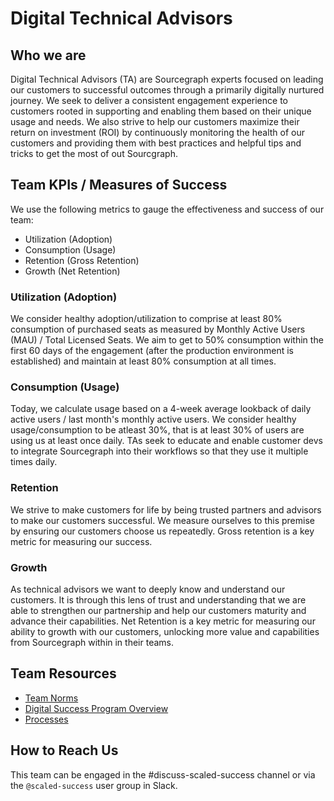 # Digital Technical Advisors

## Who we are

Digital Technical Advisors (TA) are Sourcegraph experts focused on leading our customers to successful outcomes through a primarily digitally nurtured journey. We seek to deliver a consistent engagement experience to customers rooted in supporting and enabling them based on their unique usage and needs. We also strive to help our customers maximize their return on investment (ROI) by continuously monitoring the health of our customers and providing them with best practices and helpful tips and tricks to get the most of out Sourcgraph.

## Team KPIs / Measures of Success

We use the following metrics to gauge the effectiveness and success of our team:

- Utilization (Adoption)
- Consumption (Usage)
- Retention (Gross Retention)
- Growth (Net Retention)

### Utilization (Adoption)

We consider healthy adoption/utilization to comprise at least 80% consumption of purchased seats as measured by Monthly Active Users (MAU) / Total Licensed Seats. We aim to get to 50% consumption within the first 60 days of the engagement (after the production environment is established) and maintain at least 80% consumption at all times.

### Consumption (Usage)

Today, we calculate usage based on a 4-week average lookback of daily active users / last month's monthly active users. We consider healthy usage/consumption to be atleast 30%, that is at least 30% of users are using us at least once daily. TAs seek to educate and enable customer devs to integrate Sourcegraph into their workflows so that they use it multiple times daily.

### Retention

We strive to make customers for life by being trusted partners and advisors to make our customers successful. We measure ourselves to this premise by ensuring our customers choose us repeatedly. Gross retention is a key metric for measuring our success.

### Growth

As technical advisors we want to deeply know and understand our customers. It is through this lens of trust and understanding that we are able to strengthen our partnership and help our customers maturity and advance their capabilities. Net Retention is a key metric for measuring our ability to growth with our customers, unlocking more value and capabilities from Sourcegraph within in their teams.

## Team Resources

- [Team Norms](team-culture/team-norms.md)
- [Digital Success Program Overview](team-culture/digital-success-program.md)
- [Processes](team-culture/processes.md)

<!-- ## Teammate Onboarding & Development Resources

- [New TA Onboarding](onboarding/ta-onboarding.md)
- [Career Development](career-growth/ta-career-development.md) -->

## How to Reach Us

This team can be engaged in the #discuss-scaled-success channel or via the `@scaled-success` user group in Slack.
